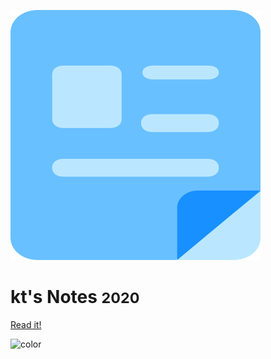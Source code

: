 <!-- _coverpage.md -->
![logo](_media/logo.svg) 

# kt's Notes <small>2020</small>



[Read it!](#每日一图)

<!-- 背景色 -->
![color](#f3fff6)